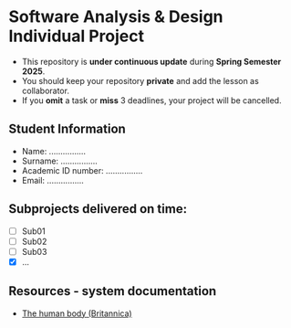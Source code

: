 # Software Analysis & Design Individual Project
* This repository is **under continuous update** during **Spring Semester 2025**.
* You should keep your repository **private** and add the lesson as collaborator.
* If you **omit** a task or **miss** 3 deadlines, your project will be cancelled.

## Student Information
* Name: ................
* Surname: ................
* Academic ID number: ................
* Email: ................

## Subprojects delivered on time:
- [ ] Sub01
- [ ] Sub02
- [ ] Sub03
- [x] ...

## Resources - system documentation
* [The human body (Britannica)](https://www.britannica.com/science/human-body)
